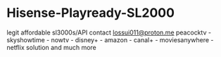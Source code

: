 # Hisense-Playready-SL2000
legit affordable sl3000s/API contact lossui011@proton.me peacocktv - skyshowtime - nowtv - disney+ - amazon - canal+ - moviesanywhere - netflix solution and much more
